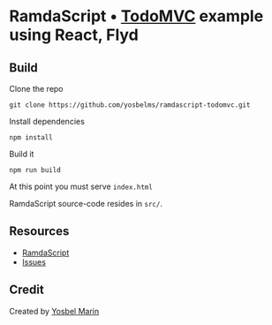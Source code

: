 # RamdaScript • [TodoMVC](http://todomvc.com) example using React, Flyd

## Build

Clone the repo
```shell
git clone https://github.com/yosbelms/ramdascript-todomvc.git
```

Install dependencies
```shell
npm install
```

Build it
```shell
npm run build
```

At this point you must serve `index.html`

RamdaScript source-code resides in `src/`.

## Resources

- [RamdaScript](https://github.com/yosbelms/ramdascript)
- [Issues](https://github.com/yosbelms/ramdascript/issues)

## Credit

Created by [Yosbel Marin](http://github.com/yosbelms)
